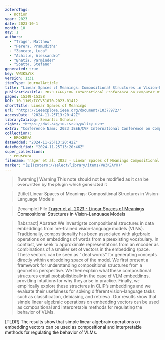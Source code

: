 ```yaml
---
zoteroTags:
  - notion
year: 2023
date: 2023-10-1
month: 10
day: 1
authors:
  - "Trager, Matthew"
  - "Perera, Pramuditha"
  - "Zancato, Luca"
  - "Achille, Alessandro"
  - "Bhatia, Parminder"
  - "Soatto, Stefano"
generated: true
key: VW3KSAYX
version: 1231
itemType: journalArticle
title: "Linear Spaces of Meanings: Compositional Structures in Vision-Language Models"
publicationTitle: 2023 IEEE/CVF International Conference on Computer Vision (ICCV)
pages: 15349-15358
DOI: 10.1109/ICCV51070.2023.01412
shortTitle: Linear Spaces of Meanings
url: "https://ieeexplore.ieee.org/document/10377972/"
accessDate: "2024-11-25T13:20:42Z"
libraryCatalog: Semantic Scholar
rights: "https://doi.org/10.15223/policy-029"
extra: "Conference Name: 2023 IEEE/CVF International Conference on Computer Vision (ICCV) ISBN: 9798350307184 Place: Paris, France Publisher: IEEE"
collections:
  - ERQKEKFA
dateAdded: "2024-11-25T13:20:42Z"
dateModified: "2024-11-25T13:20:46Z"
super_collections:
  - ERQKEKFA
filename: Trager et al. 2023 - Linear Spaces of Meanings Compositional Structures in Vision-Language Models
marker: "[🇿](zotero://select/library/items/VW3KSAYX)"
---
```


>[!warning] Warning
> This note should not be modified as it can be overwritten by the plugin which generated it

> [!title] Linear Spaces of Meanings: Compositional Structures in Vision-Language Models

> [!example] File
> [Trager et al. 2023 - Linear Spaces of Meanings Compositional Structures in Vision-Language Models](Trager%20et%20al.%202023%20-%20Linear%20Spaces%20of%20Meanings%20Compositional%20Structures%20in%20Vision-Language%20Models.pdf)

> [!abstract] Abstract
> We investigate compositional structures in data embeddings from pre-trained vision-language models (VLMs). Traditionally, compositionality has been associated with algebraic operations on embeddings of words from a preexisting vocabulary. In contrast, we seek to approximate representations from an encoder as combinations of a smaller set of vectors in the embedding space. These vectors can be seen as "ideal words" for generating concepts directly within embedding space of the model. We first present a framework for understanding compositional structures from a geometric perspective. We then explain what these compositional structures entail probabilistically in the case of VLM embeddings, providing intuitions for why they arise in practice. Finally, we empirically explore these structures in CLIP’s embeddings and we evaluate their usefulness for solving different vision-language tasks such as classification, debiasing, and retrieval. Our results show that simple linear algebraic operations on embedding vectors can be used as compositional and interpretable methods for regulating the behavior of VLMs.

[TLDR] The results show that simple linear algebraic operations on embedding vectors can be used as compositional and interpretable methods for regulating the behavior of VLMs.

